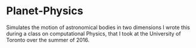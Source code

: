 # Planet-Physics
Simulates the motion of astronomical bodies in two dimensions
I wrote this during a class on computational Physics, that I took at the University of Toronto over the summer of 2016.
